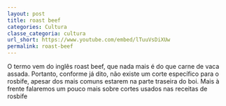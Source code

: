```yaml
---
layout: post
title: roast beef
categories: Cultura
classe_categoria: cultura
url_short: https://www.youtube.com/embed/lTuuVsDiXUw
permalink: roast-beef
---
```

O termo vem do inglês roast beef, que nada mais é do que carne de vaca assada. Portanto, conforme já dito, não existe um corte específico para o rosbife, apesar dos mais comuns estarem na parte traseira do boi. Mais à frente falaremos um pouco mais sobre cortes usados nas receitas de rosbife
